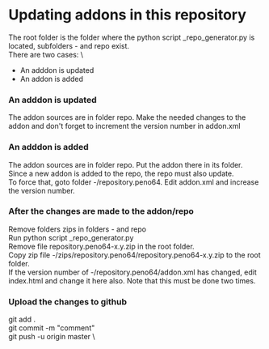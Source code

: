 # Updating addons in this repository

The root folder is the folder where the python script _repo_generator.py is located, subfolders - and repo exist.\
There are two cases: \
- An adddon is updated
- An addon is added

### An adddon is updated

The addon sources are in folder repo. Make the needed changes to the addon and don't forget to increment the version number in addon.xml

### An adddon is added

The addon sources are in folder repo. Put the addon there in its folder. \
Since a new addon is added to the repo, the repo must also update. \
To force that, goto folder -/repository.peno64. Edit addon.xml and increase the version number.

### After the changes are made to the addon/repo

Remove folders zips in folders - and repo \
Run python script _repo_generator.py \
Remove file repository.peno64-x.y.zip in the root folder. \
Copy zip file -/zips/repository.peno64/repository.peno64-x.y.zip to the root folder. \
If the version number of -/repository.peno64/addon.xml has changed, edit index.html and change it here also. Note that this must be done two times.

### Upload the changes to github
git add . \
git commit -m "comment" \
git push -u origin master \
